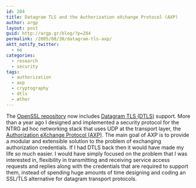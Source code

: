 ```yaml
---
id: 284
title: Datagram TLS and the Authorization eXchange Protocol (AXP)
author: argp
layout: post
guid: http://argp.gr/blog/?p=284
permalink: /2005/08/30/datagram-tls-axp/
aktt_notify_twitter:
  - no
categories:
  - research
  - security
tags:
  - authorization
  - axp
  - cryptography
  - dtls
  - æther
---
```

The [OpenSSL repository][1] now includes [Datagram TLS (DTLS)][2] support. More than a year ago I designed and implemented a security protocol for the NTRG ad hoc networking stack that uses UDP at the transport layer, the [Authorization eXchange Protocol (AXP)][3]. The main goal of AXP is to provide a modular and extensible solution to the problem of exchanging authorization credentials. If I had DTLS back then it would have made my life so much easier. I would have simply focused on the problem that I was interested in, flexibility in transmitting and receiving service access requests and replies along with the credentials that are required to support them, instead of spending huge amounts of time designing and coding an SSL/TLS alternative for datagram transport protocols.

 [1]: http://dev.openssl.org/source/repos.html
 [2]: http://crypto.stanford.edu/~nagendra/papers/dtls.pdf
 [3]: http://doi.ieeecomputersociety.org/10.1109/ISCC.2005.146
